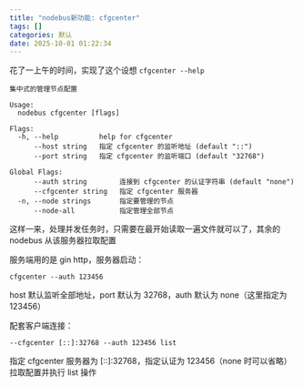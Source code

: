 ```yaml
---
title: "nodebus新功能: cfgcenter"
tags: []
categories: 默认
date: 2025-10-01 01:22:34
---
```


花了一上午的时间，实现了这个设想 `cfgcenter --help`

```plaintext
集中式的管理节点配置

Usage:
  nodebus cfgcenter [flags]

Flags:
  -h, --help          help for cfgcenter
      --host string   指定 cfgcenter 的监听地址 (default "::")
      --port string   指定 cfgcenter 的监听端口 (default "32768")

Global Flags:
      --auth string        连接到 cfgcenter 的认证字符串 (default "none")
      --cfgcenter string   指定 cfgcenter 服务器
  -n, --node strings       指定要管理的节点
      --node-all           指定管理全部节点
```

这样一来，处理并发任务时，只需要在最开始读取一遍文件就可以了，其余的 nodebus 从该服务器拉取配置

服务端用的是 gin http，服务器启动：

```plaintext
cfgcenter --auth 123456
```

host 默认监听全部地址，port 默认为 32768，auth 默认为 none（这里指定为 123456）

配套客户端连接：

```plaintext
--cfgcenter [::]:32768 --auth 123456 list
```

指定 cfgcenter 服务器为 [::]:32768，指定认证为 123456（none 时可以省略）拉取配置并执行 list 操作
